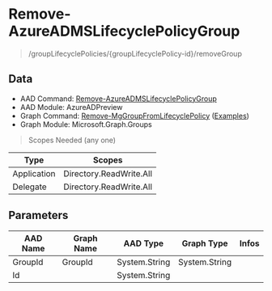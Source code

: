 # Remove-AzureADMSLifecyclePolicyGroup

> /groupLifecyclePolicies/{groupLifecyclePolicy-id}/removeGroup

## Data

+ AAD Command: [Remove-AzureADMSLifecyclePolicyGroup](https://docs.microsoft.com/en-us/powershell/module/AzureADPreview/Remove-AzureADMSLifecyclePolicyGroup)
+ AAD Module: AzureADPreview
+ Graph Command: [Remove-MgGroupFromLifecyclePolicy](https://docs.microsoft.com/en-us/powershell/module/Microsoft.Graph.Groups/Remove-MgGroupFromLifecyclePolicy) ([Examples](https://github.com/orgs/msgraph/discussions?discussions_q=Remove-MgGroupFromLifecyclePolicy))
+ Graph Module: Microsoft.Graph.Groups

> Scopes Needed (any one)

|Type|Scopes|
|---|---|
|Application|Directory.ReadWrite.All|
|Delegate|Directory.ReadWrite.All|

## Parameters

|AAD Name|Graph Name|AAD Type|Graph Type|Infos|
|---|---|---|---|---|
|GroupId|GroupId|System.String|System.String||
|Id||System.String|||

